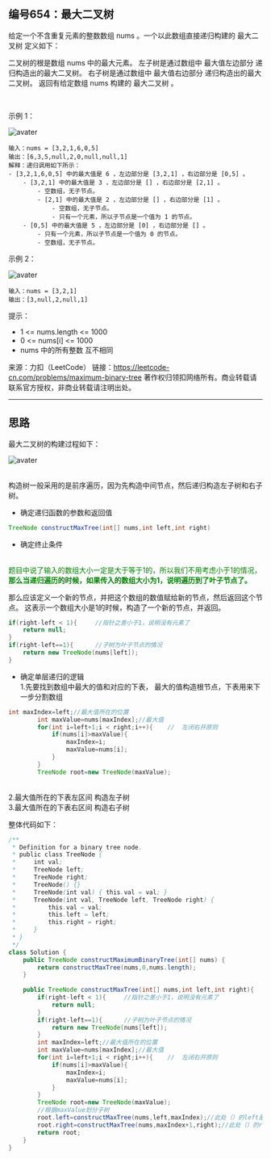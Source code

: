 ## 编号654：最大二叉树
给定一个不含重复元素的整数数组 nums 。一个以此数组直接递归构建的 最大二叉树 定义如下：

二叉树的根是数组 nums 中的最大元素。
左子树是通过数组中 最大值左边部分 递归构造出的最大二叉树。
右子树是通过数组中 最大值右边部分 递归构造出的最大二叉树。
返回有给定数组 nums 构建的 最大二叉树 。

 

示例 1：

![avater](https://assets.leetcode.com/uploads/2020/12/24/tree1.jpg)
```
输入：nums = [3,2,1,6,0,5]
输出：[6,3,5,null,2,0,null,null,1]
解释：递归调用如下所示：
- [3,2,1,6,0,5] 中的最大值是 6 ，左边部分是 [3,2,1] ，右边部分是 [0,5] 。
    - [3,2,1] 中的最大值是 3 ，左边部分是 [] ，右边部分是 [2,1] 。
        - 空数组，无子节点。
        - [2,1] 中的最大值是 2 ，左边部分是 [] ，右边部分是 [1] 。
            - 空数组，无子节点。
            - 只有一个元素，所以子节点是一个值为 1 的节点。
    - [0,5] 中的最大值是 5 ，左边部分是 [0] ，右边部分是 [] 。
        - 只有一个元素，所以子节点是一个值为 0 的节点。
        - 空数组，无子节点。
```
示例 2：

![avater](https://assets.leetcode.com/uploads/2020/12/24/tree2.jpg)
```
输入：nums = [3,2,1]
输出：[3,null,2,null,1]
```

提示：

* 1 <= nums.length <= 1000
* 0 <= nums[i] <= 1000
* nums 中的所有整数 互不相同

来源：力扣（LeetCode）
链接：https://leetcode-cn.com/problems/maximum-binary-tree
著作权归领扣网络所有。商业转载请联系官方授权，非商业转载请注明出处。

---
## 思路
最大二叉树的构建过程如下：

![avater](https://camo.githubusercontent.com/6613e2180acd1cd85438e1bd899d96ef181321e6e58abe8d1f7a1973113362f8/68747470733a2f2f747661312e73696e61696d672e636e2f6c617267652f30303865476d5a456c7931676e626a7576696f657a673330647730393231636b2e676966)

</br>构造树一般采用的是前序遍历，因为先构造中间节点，然后递归构造左子树和右子树。
* 确定递归函数的参数和返回值
```java
TreeNode constructMaxTree(int[] nums,int left,int right)
```
* 确定终止条件

</br><span style="color:green">题目中说了输入的数组大小一定是大于等于1的，所以我们不用考虑小于1的情况，**那么当递归遍历的时候，如果传入的数组大小为1，说明遍历到了叶子节点了。**</span>

那么应该定义一个新的节点，并把这个数组的数值赋给新的节点，然后返回这个节点。 这表示一个数组大小是1的时候，构造了一个新的节点，并返回。
```java
if(right-left < 1){     //指针之差小于1，说明没有元素了
    return null;
}
if(right-left==1){      //子树为叶子节点的情况
    return new TreeNode(nums[left]);
}
```
* 确定单层递归的逻辑
</br>1.先要找到数组中最大的值和对应的下表， 最大的值构造根节点，下表用来下一步分割数组

```java
int maxIndex=left;//最大值所在的位置
        int maxValue=nums[maxIndex];//最大值
        for(int i=left+1;i < right;i++){    //  左闭右开原则
            if(nums[i]>maxValue){
                maxIndex=i;
                maxValue=nums[i];
            }
        }
        TreeNode root=new TreeNode(maxValue);
```
</br>2.最大值所在的下表左区间 构造左子树
</br>3.最大值所在的下表右区间 构造右子树

整体代码如下：
```java
/**
 * Definition for a binary tree node.
 * public class TreeNode {
 *     int val;
 *     TreeNode left;
 *     TreeNode right;
 *     TreeNode() {}
 *     TreeNode(int val) { this.val = val; }
 *     TreeNode(int val, TreeNode left, TreeNode right) {
 *         this.val = val;
 *         this.left = left;
 *         this.right = right;
 *     }
 * }
 */
class Solution {
    public TreeNode constructMaximumBinaryTree(int[] nums) {
        return constructMaxTree(nums,0,nums.length);
    }
    
    public TreeNode constructMaxTree(int[] nums,int left,int right){
        if(right-left < 1){     //指针之差小于1，说明没有元素了
            return null;
        }
        if(right-left==1){      //子树为叶子节点的情况
            return new TreeNode(nums[left]);
        }
        int maxIndex=left;//最大值所在的位置
        int maxValue=nums[maxIndex];//最大值
        for(int i=left+1;i < right;i++){    //  左闭右开原则
            if(nums[i]>maxValue){
                maxIndex=i;
                maxValue=nums[i];
            }
        }
        TreeNode root=new TreeNode(maxValue);
        //根据maxValue划分子树
        root.left=constructMaxTree(nums,left,maxIndex);//此处（）的left是上一次递归得到的left
        root.right=constructMaxTree(nums,maxIndex+1,right);//此处（）的right是上一次递归得到的right
        return root;
    }
}
```